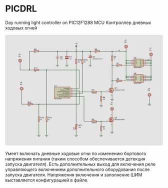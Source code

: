 # PICDRL
Day running light controller on PIC12F1288 MCU
Контроллер дневных ходовых огней

![Schematic](DRLschem.png)

Умеет включать дневные ходовые огни по изменению бортового напряжения питания (таким способом обеспечивается детекция запуска двигателя).
Есть дополнительных выход для включения реле управляющего включением дополнительного оборудования после запуска двигателя.
Напряжения включения и  заполнение ШИМ выставляется конфигурацией в файле.


